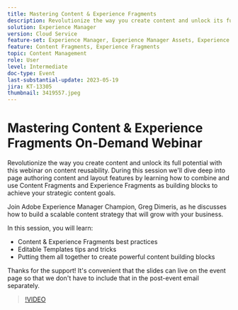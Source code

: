 ```yaml
---
title: Mastering Content & Experience Fragments
description: Revolutionize the way you create content and unlock its full potential with this webinar on content reusability.
solution: Experience Manager
version: Cloud Service
feature-set: Experience Manager, Experience Manager Assets, Experience Manager Sites
feature: Content Fragments, Experience Fragments
topic: Content Management
role: User
level: Intermediate
doc-type: Event
last-substantial-update: 2023-05-19
jira: KT-13305
thumbnail: 3419557.jpeg
---
```


# Mastering Content & Experience Fragments On-Demand Webinar

Revolutionize the way you create content and unlock its full potential with this webinar on content reusability. During this session we'll dive deep into page authoring content and layout features by learning how to combine and use Content Fragments and Experience Fragments as building blocks to achieve your strategic content goals.
 
Join Adobe Experience Manager Champion, Greg Dimeris, as he discusses how to build a scalable content strategy that will grow with your business.
 
In this session, you will learn:

* Content & Experience Fragments best practices
* Editable Templates tips and tricks
* Putting them all together to create powerful content building blocks
 
Thanks for the support! It's convenient that the slides can live on the event page so that we don't have to include that in the post-event email separately.

>[!VIDEO](https://video.tv.adobe.com/v/3419557/?learn=on)
